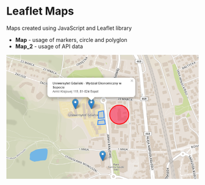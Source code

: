 # Leaflet Maps
Maps created using JavaScript and Leaflet library
* **Map** - usage of markers, circle and polyglon<br/>
* **Map_2** - usage of API data<br/>

![Picture map](https://github.com/KarolinaLewinska/HTML_Maps/blob/master/Map.PNG)

